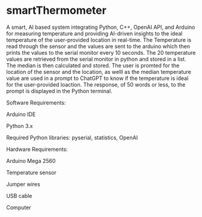 # smartThermometer
A smart, AI based system integrating Python, C++, OpenAI API, and Arduino for measuring temperature and providing AI-driven insights to the ideal temperature of the user-provided location in real-time. The Temperature is read through the sensor and the values are sent to the arduino which then prints the values to the serial monitor every 10 seconds. The 20 temperature values are retrieved from the serial monitor in python and stored in a list. The median is then calculated and stored. The user is promted for the location of the sensor and the location, as welll as the median temperature value are used in a prompt to ChatGPT to know if the temperature is ideal for the user-provided loaction. The response, of 50 words or less, to the prompt is displayed in the Python terminal.


Software Requirements:

Arduino IDE

Python 3.x

Required Python libraries: pyserial, statistics, OpenAI

Hardware Requirements:

Arduino Mega 2560

Temperature sensor

Jumper wires

USB cable

Computer
